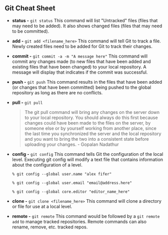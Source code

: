 ## Git Cheat Sheet

* **status -** `git status` This command will list "Untracked" files (files that may need to be added). It also shows changed files (files that may need to be committed).
* **add -** `git add <filename_here>` This command will tell Git to track a file. Newly created files need to be added for Git to track their changes. 
* **commit -** `git commit -a -m "A message here"` This command will commit any changes made (to new files that have been added and existing files that have been changed) to your local repository. A message will display that indicates if the commit was successful.
* **push -** `git push` This command results in the files that have been added (or changes that have been committed) being pushed to the global repository as long as there are no conflicts.
* **pull -** `git pull`
  > The git pull command will bring any changes on the server down to your local repository. You should always do this first because changes could have been made to the files on the server, by someone else or by yourself working from another place, since the last time you synchronized the server and the local repository and you want to bring the two into a consistent state before uploading your changes. - Gopalan Nadathur


* **config -**  `git config` This command tells Git the configuration of the local level. Executing git config will modify a  text file that contains information about the configuration of a level.

  `% git config --global user.name "alex fifer"`
  
  `% git config --global user.email "email@address.here"`

  `% git config --global core.editor "editor_name_here"`
  
* **clone -** `git clone <filename_here>` This command will clone a directory or file for use at a local level.
* **remote -** `git remote` This command would be followed by a `git remote add` to manage tracked repositories. Remote commands can also rename, remove, etc. tracked repos.
